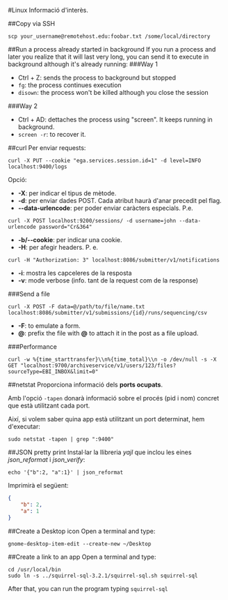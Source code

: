 #Linux
Informació d'interès.

##Copy via SSH
```
scp your_username@remotehost.edu:foobar.txt /some/local/directory
```

##Run a process already started in background
If you run a process and later you realize that it will last very long, you can send it to execute in background although it's already running:
###Way 1
* Ctrl + Z: sends the process to background but stopped
* <code>fg</code>: the process continues execution
* <code>disown</code>: the process won't be killed although you close the session

###Way 2
* Ctrl + AD: dettaches the process using "screen". It keeps running in background.
* <code>screen -r</code>: to recover it.


##curl
Per enviar requests:
```
curl -X PUT --cookie "ega.services.session.id=1" -d level=INFO localhost:9400/logs
```
Opció:
- **-X**: per indicar el tipus de mètode.
- **-d**: per enviar dades POST. Cada atribut haurà d'anar precedit pel flag.
- **--data-urlencode**: per poder enviar caràcters especials. P.e. 
```
curl -X POST localhost:9200/sessions/ -d username=john --data-urlencode password="Cr&364"
```
- **-b/--cookie**: per indicar una cookie.
- **-H**: per afegir headers. P. e. 
```
curl -H "Authorization: 3" localhost:8086/submitter/v1/notifications
```
- **-i**: mostra les capceleres de la resposta
- **-v**: mode verbose (info. tant de la request com de la response)

###Send a file
```
curl -X POST -F data=@/path/to/file/name.txt localhost:8086/submitter/v1/submissions/{id}/runs/sequencing/csv
```
- **-F**: to emulate a form.
- **@**: prefix the file with **@** to attach it in the post as a file upload.

###Performance
```
curl -w %{time_starttransfer}\\n%{time_total}\\n -o /dev/null -s -X GET "localhost:9700/archiveservice/v1/users/123/files?sourceType=EBI_INBOX&limit=0"
```

##netstat
Proporciona informació dels **ports ocupats**.

Amb l'opció <code>-tapen</code> donarà informació sobre el procés (pid i nom) concret que està utilitzant cada port.

Així, si volem saber quina app està utilitzant un port determinat, hem d'executar:
```
sudo netstat -tapen | grep ":9400"
```

##JSON pretty print
Instal·lar la llibreria *yajl* que inclou les eines *json_reformat* i *json_verify*:
```
echo '{"b":2, "a":1}' | json_reformat
```
Imprimirà el següent:
```json
{
    "b": 2,
    "a": 1
}
```
##Create a Desktop icon
Open a terminal and type:
```
gnome-desktop-item-edit --create-new ~/Desktop
```

##Create a link to an app
Open a terminal and type:
```
cd /usr/local/bin
sudo ln -s ../squirrel-sql-3.2.1/squirrel-sql.sh squirrel-sql
```
After that, you can run the program typing <code>squirrel-sql</code>

